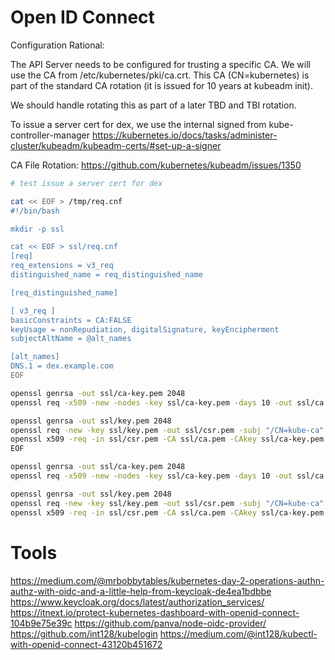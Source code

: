 # Open ID Connect

Configuration Rational:

The API Server needs to be configured for trusting a specific CA. 
We will use the CA from /etc/kubernetes/pki/ca.crt. This CA (CN=kubernetes) is
part of the standard CA rotation (it is issued for 10 years at kubeadm init).

We should handle rotating this as part of a later TBD and TBI rotation.

To issue a server cert for dex, we use the internal signed from kube-controller-manager
https://kubernetes.io/docs/tasks/administer-cluster/kubeadm/kubeadm-certs/#set-up-a-signer

CA File Rotation: https://github.com/kubernetes/kubeadm/issues/1350



```sh
# test issue a server cert for dex

cat << EOF > /tmp/req.cnf
#!/bin/bash

mkdir -p ssl

cat << EOF > ssl/req.cnf
[req]
req_extensions = v3_req
distinguished_name = req_distinguished_name

[req_distinguished_name]

[ v3_req ]
basicConstraints = CA:FALSE
keyUsage = nonRepudiation, digitalSignature, keyEncipherment
subjectAltName = @alt_names

[alt_names]
DNS.1 = dex.example.com
EOF

openssl genrsa -out ssl/ca-key.pem 2048
openssl req -x509 -new -nodes -key ssl/ca-key.pem -days 10 -out ssl/ca.pem -subj "/CN=kube-ca"

openssl genrsa -out ssl/key.pem 2048
openssl req -new -key ssl/key.pem -out ssl/csr.pem -subj "/CN=kube-ca" -config ssl/req.cnf
openssl x509 -req -in ssl/csr.pem -CA ssl/ca.pem -CAkey ssl/ca-key.pem -CAcreateserial -out ssl/cert.pem -days 10 -extensions v3_req -extfile ssl/req.cnf
EOF

openssl genrsa -out ssl/ca-key.pem 2048
openssl req -x509 -new -nodes -key ssl/ca-key.pem -days 10 -out ssl/ca.pem -subj "/CN=kube-ca"

openssl genrsa -out ssl/key.pem 2048
openssl req -new -key ssl/key.pem -out ssl/csr.pem -subj "/CN=kube-ca" -config ssl/req.cnf
openssl x509 -req -in ssl/csr.pem -CA ssl/ca.pem -CAkey ssl/ca-key.pem -CAcreateserial -out ssl/cert.pem -days 10 -extensions v3_req -extfile ssl/req.cnf

```

# Tools

https://medium.com/@mrbobbytables/kubernetes-day-2-operations-authn-authz-with-oidc-and-a-little-help-from-keycloak-de4ea1bdbbe
https://www.keycloak.org/docs/latest/authorization_services/
https://itnext.io/protect-kubernetes-dashboard-with-openid-connect-104b9e75e39c
https://github.com/panva/node-oidc-provider/
https://github.com/int128/kubelogin
https://medium.com/@int128/kubectl-with-openid-connect-43120b451672